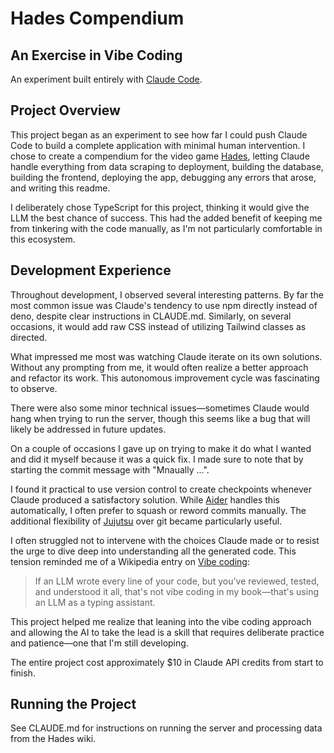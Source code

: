 # Hades Compendium

## An Exercise in Vibe Coding

An experiment built entirely with [Claude Code](https://ai-claude.net/code/).

## Project Overview

This project began as an experiment to see how far I could push Claude Code to
build a complete application with minimal human intervention. I chose to create
a compendium for the video game [Hades][Hades], letting Claude handle everything
from data scraping to deployment, building the database, building the frontend,
deploying the app, debugging any errors that arose, and writing this readme.

I deliberately chose TypeScript for this project, thinking it would give the LLM
the best chance of success. This had the added benefit of keeping me from
tinkering with the code manually, as I'm not particularly comfortable in this
ecosystem.

## Development Experience

Throughout development, I observed several interesting patterns. By far the most
common issue was Claude's tendency to use npm directly instead of deno, despite
clear instructions in CLAUDE.md. Similarly, on several occasions, it would add
raw CSS instead of utilizing Tailwind classes as directed.

What impressed me most was watching Claude iterate on its own solutions. Without
any prompting from me, it would often realize a better approach and refactor its
work. This autonomous improvement cycle was fascinating to observe.

There were also some minor technical issues—sometimes Claude would hang when
trying to run the server, though this seems like a bug that will likely be
addressed in future updates.

On a couple of occasions I gave up on trying to make it do what I wanted and did
it myself because it was a quick fix. I made sure to note that by starting the
commit message with "Mnaually ...".

I found it practical to use version control to create checkpoints whenever
Claude produced a satisfactory solution. While [Aider][Aider] handles this
automatically, I often prefer to squash or reword commits manually. The
additional flexibility of [Jujutsu] over git became particularly useful.

I often struggled not to intervene with the choices Claude made or to resist the
urge to dive deep into understanding all the generated code. This tension
reminded me of a Wikipedia entry on [Vibe coding][Vibe coding]:

> If an LLM wrote every line of your code, but you've reviewed, tested, and
> understood it all, that's not vibe coding in my book—that's using an LLM as a
> typing assistant.

This project helped me realize that leaning into the vibe coding approach and
allowing the AI to take the lead is a skill that requires deliberate practice
and patience—one that I'm still developing.

The entire project cost approximately $10 in Claude API credits from start to finish.

## Running the Project

See CLAUDE.md for instructions on running the server and processing data from
the Hades wiki.

[Hades]: https://en.wikipedia.org/wiki/Hades_(video_game)
[Aider]: https://aider.chat/
[Jujutsu]: https://github.com/jj-vcs/jj
[Vibe coding]: https://en.wikipedia.org/wiki/Vibe_coding
